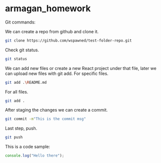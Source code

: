 # armagan_homework

Git commands:

We can create a repo from github and clone it.

```bash
git clone https://github.com/wspawned/test-folder-repo.git
```

Check git status.
```bash
git status
```
We can add new files or create a new React project under that file, later we can upload new files with git add.
For specific files.
```bash
git add .\README.md
```
For all files.
```bash
git add .   
```
After staging the changes we can create a commit.
```bash
git commit -m"This is the commit msg"   
```
Last step, push.
```bash
git push  
```
This is a code sample:
```js
console.log("Hello there");
```
